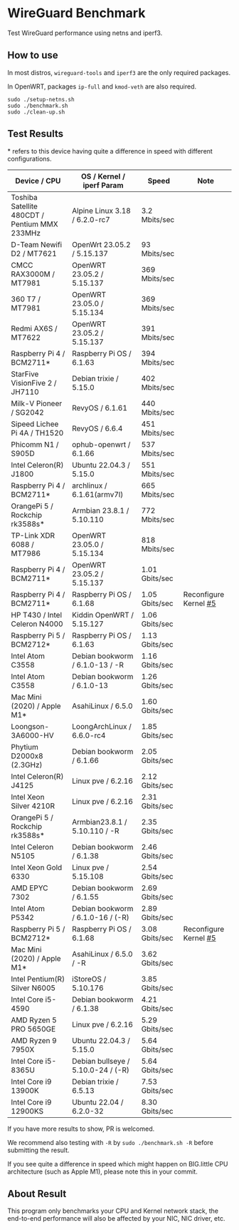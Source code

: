 # WireGuard Benchmark

Test WireGuard performance using netns and iperf3.

## How to use

In most distros, `wireguard-tools` and `iperf3` are the only required packages.

In OpenWRT, packages `ip-full` and `kmod-veth` are also required.

```shell
sudo ./setup-netns.sh
sudo ./benchmark.sh
sudo ./clean-up.sh
```

## Test Results

\* refers to this device having quite a difference in speed with different configurations.

| Device / CPU                     | OS / Kernel / iperf Param        | Speed          | Note |
| -------------------------------- | -------------------------------- | -------------- | - |
| Toshiba Satellite 480CDT / Pentium MMX 233MHz | Alpine Linux 3.18 / 6.2.0-rc7 | 3.2 Mbits/sec   | |
| D-Team Newifi D2 / MT7621        | OpenWrt 23.05.2 / 5.15.137       | 93 Mbits/sec   | |
| CMCC RAX3000M / MT7981           | OpenWRT 23.05.2 / 5.15.137       | 369 Mbits/sec  | |
| 360 T7 / MT7981                  | OpenWRT 23.05.0 / 5.15.134       | 369 Mbits/sec  | |
| Redmi AX6S / MT7622              | OpenWRT 23.05.2 / 5.15.137       | 391 Mbits/sec  | |
| Raspberry Pi 4 / BCM2711*        | Raspberry Pi OS / 6.1.63         | 394 Mbits/sec  | |
| StarFive VisionFive 2 / JH7110   | Debian trixie / 5.15.0           | 402 Mbits/sec  | |
| Milk-V Pioneer / SG2042          | RevyOS / 6.1.61                  | 440 Mbits/sec  | |
| Sipeed Lichee Pi 4A / TH1520     | RevyOS / 6.6.4                   | 451 Mbits/sec  | |
| Phicomm N1 / S905D               | ophub-openwrt / 6.1.66           | 537 Mbits/sec  | |
| Intel Celeron(R) J1800           | Ubuntu 22.04.3 / 5.15.0          | 551 Mbits/sec  | |
| Raspberry Pi 4 / BCM2711*        | archlinux / 6.1.61(armv7l)       | 665 Mbits/sec  | |
| OrangePi 5 / Rockchip rk3588s*   | Armbian 23.8.1 / 5.10.110        | 772 Mbits/sec  | |
| TP-Link XDR 6088 / MT7986        | OpenWRT 23.05.0 / 5.15.134       | 818 Mbits/sec  | |
| Raspberry Pi 4 / BCM2711*        | OpenWRT 23.05.2 / 5.15.137       | 1.01 Gbits/sec | |
| Raspberry Pi 4 / BCM2711*        | Raspberry Pi OS / 6.1.68         | 1.05 Gbits/sec | Reconfigure Kernel [#5](https://github.com/cyyself/wg-bench/issues/5) |
| HP T430 / Intel Celeron N4000    | Kiddin OpenWRT / 5.15.127        | 1.06 Gbits/sec | |
| Raspberry Pi 5 / BCM2712*        | Raspberry Pi OS / 6.1.63         | 1.13 Gbits/sec | |
| Intel Atom C3558                 | Debian bookworm / 6.1.0-13 / -R  | 1.16 Gbits/sec | |
| Intel Atom C3558                 | Debian bookworm / 6.1.0-13       | 1.26 Gbits/sec | |
| Mac Mini (2020) / Apple M1*      | AsahiLinux / 6.5.0               | 1.60 Gbits/sec | |
| Loongson-3A6000-HV               | LoongArchLinux / 6.6.0-rc4       | 1.85 Gbits/sec | |
| Phytium D2000x8 (2.3GHz)         | Debian bookworm / 6.1.66         | 2.05 Gbits/sec | |
| Intel Celeron(R) J4125           | Linux pve / 6.2.16               | 2.12 Gbits/sec | |
| Intel Xeon Silver 4210R          | Linux pve / 6.2.16               | 2.31 Gbits/sec | |
| OrangePi 5 / Rockchip rk3588s*   | Armbian23.8.1 / 5.10.110 / -R    | 2.35 Gbits/sec | |
| Intel Celeron N5105              | Debian bookworm / 6.1.38         | 2.46 Gbits/sec | |
| Intel Xeon Gold 6330             | Linux pve / 5.15.108             | 2.54 Gbits/sec | |
| AMD EPYC 7302                    | Debian bookworm / 6.1.55         | 2.69 Gbits/sec | |
| Intel Atom P5342                 | Debian bookworm / 6.1.0-16 / (-R)| 2.89 Gbits/sec | |
| Raspberry Pi 5 / BCM2712*        | Raspberry Pi OS / 6.1.68         | 3.08 Gbits/sec | Reconfigure Kernel [#5](https://github.com/cyyself/wg-bench/issues/5) |
| Mac Mini (2020) / Apple M1*      | AsahiLinux / 6.5.0 / -R          | 3.62 Gbits/sec | |
| Intel Pentium(R) Silver N6005    | iStoreOS / 5.10.176              | 3.85 Gbits/sec | |
| Intel Core i5-4590               | Debian bookworm / 6.1.38         | 4.21 Gbits/sec | |
| AMD Ryzen 5 PRO 5650GE           | Linux pve / 6.2.16               | 5.29 Gbits/sec | |
| AMD Ryzen 9 7950X                | Ubuntu 22.04.3 / 5.15.0          | 5.64 Gbits/sec | |
| Intel Core i5-8365U              | Debian bullseye / 5.10.0-24 / (-R)| 5.64 Gbits/sec | |
| Intel Core i9 13900K             | Debian trixie / 6.5.13           | 7.53 Gbits/sec | |
| Intel Core i9 12900KS            | Ubuntu 22.04 / 6.2.0-32          | 8.30 Gbits/sec | |

If you have more results to show, PR is welcomed.

We recommend also testing with `-R` by `sudo ./benchmark.sh -R` before submitting the result.

If you see quite a difference in speed which might happen on BIG.little CPU architecture (such as Apple M1), please note this in your commit.

## About Result

This program only benchmarks your CPU and Kernel network stack, the end-to-end performance will also be affected by your NIC, NIC driver, etc.
